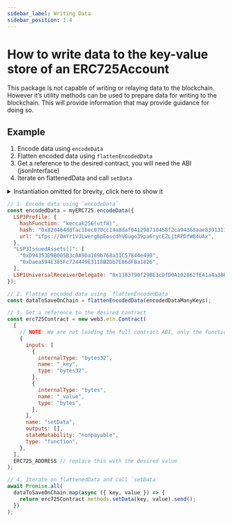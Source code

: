 ```yaml
---
sidebar_label: Writing Data
sidebar_position: 1.4
---
```


# How to write data to the key-value store of an ERC725Account

This package is not capable of writing or relaying data to the blockchain. However it’s utility methods can be used to prepare data for writing to the blockchain. This will provide information that may provide guidance for doing so.

## Example

1. Encode data using `encodeData`
2. Flatten encoded data using `flattenEncodedData`
3. Get a reference to the desired contract, you will need the ABI (jsonInterface)
4. Iterate on flattenedData and call `setData`

<details><summary>Instantiation omitted for brevity, click here to show it</summary>
<br/>

<p>

```js title="Instantiation"
import Web3 from "web3";
import { ERC725 } from "@erc725/erc725.js";

export const schema = [
  {
    name: "SupportedStandards:ERC725Account",
    key: "0xeafec4d89fa9619884b6b89135626455000000000000000000000000afdeb5d6",
    keyType: "Mapping",
    valueContent: "0xafdeb5d6",
    valueType: "bytes",
  },
  {
    name: "LSP3Profile",
    key: "0x5ef83ad9559033e6e941db7d7c495acdce616347d28e90c7ce47cbfcfcad3bc5",
    keyType: "Singleton",
    valueContent: "JSONURL",
    valueType: "bytes",
  },
  {
    name: "LSP1UniversalReceiverDelegate",
    key: "0x0cfc51aec37c55a4d0b1a65c6255c4bf2fbdf6277f3cc0730c45b828b6db8b47",
    keyType: "Singleton",
    valueContent: "Address",
    valueType: "address",
  },
  {
    name: "LSP3IssuedAssets[]",
    key: "0x3a47ab5bd3a594c3a8995f8fa58d0876c96819ca4516bd76100c92462f2f9dc0",
    keyType: "Array",
    valueContent: "Number",
    valueType: "uint256",
    elementValueContent: "Address",
    elementValueType: "address",
  },
];

const address = "0x0c03fba782b07bcf810deb3b7f0595024a444f4e";
const provider = new Web3.providers.HttpProvider(
  "https://rpc.l14.lukso.network"
);
const config = {
  ipfsGateway: "https://ipfs.lukso.network/ipfs/",
};

const myERC725 = new ERC725(schema, address, provider, config);
```

</p>
</details>

```js
// 1. Encode data using `encodeData`
const encodedData = myERC725.encodeData({
  LSP3Profile: {
    hashFunction: "keccak256(utf8)",
    hash: "0x820464ddfac1bec070cc14a8daf04129871d458f2ca94368aae8391311af6361",
    url: "ifps://QmYr1VJLwerg6pEoscdhVGugo39pa6rycEZLjtRPDfW84UAx",
  },
  "LSP3IssuedAssets[]": [
    "0xD94353D9B005B3c0A9Da169b768a31C57844e490",
    "0xDaea594E385Fc724449E3118B2Db7E86dFBa1826",
  ],
  LSP1UniversalReceiverDelegate: "0x1183790f29BE3cDfD0A102862fEA1a4a30b3AdAb",
});

// 2. Flatten encoded data using `flattenEncodedData`
const dataToSaveOnChain = flattenEncodedData(encodedDataManyKeys);

// 3. Get a reference to the desired contract
const erc725Contract = new web3.eth.Contract(
  [
    // NOTE: We are not loading the full contract ABI, only the function we need
    {
      inputs: [
        {
          internalType: "bytes32",
          name: "_key",
          type: "bytes32",
        },
        {
          internalType: "bytes",
          name: "_value",
          type: "bytes",
        },
      ],
      name: "setData",
      outputs: [],
      stateMutability: "nonpayable",
      type: "function",
    },
  ],
  ERC725_ADDRESS // replace this with the desired value
);

// 4. Iterate on flattenedData and call `setData`
await Promise.all(
  dataToSaveOnChain.map(async ({ key, value }) => {
    return erc725Contract.methods.setData(key, value).send();
  })
);
```
